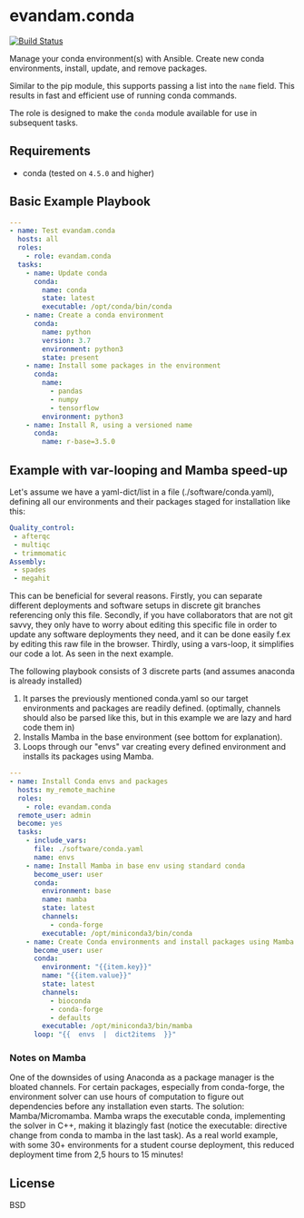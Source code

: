 
evandam.conda
=========

[![Build Status](https://travis-ci.org/evandam/evandam.conda.svg?branch=master)](https://travis-ci.org/evandam/evandam.conda)

Manage your conda environment(s) with Ansible. Create new conda environments, install, update, and remove packages.

Similar to the pip module, this supports passing a list into the `name` field. This results in fast and efficient use of running conda commands.

The role is designed to make the `conda` module available for use in subsequent tasks.

Requirements
------------

* conda (tested on `4.5.0` and higher)

Basic Example Playbook
----------------

```yaml
---
- name: Test evandam.conda
  hosts: all
  roles:
    - role: evandam.conda
  tasks:
    - name: Update conda
      conda:
        name: conda
        state: latest
        executable: /opt/conda/bin/conda
    - name: Create a conda environment
      conda:
        name: python
        version: 3.7
        environment: python3
        state: present
    - name: Install some packages in the environment
      conda:
        name:
          - pandas
          - numpy
          - tensorflow
        environment: python3
    - name: Install R, using a versioned name
      conda:
        name: r-base=3.5.0
```

Example with var-looping and Mamba speed-up
----------------
Let's assume we have a yaml-dict/list in a file (./software/conda.yaml), defining all our environments and their packages staged for installation like this:
```yaml
Quality_control:
 - afterqc
 - multiqc
 - trimmomatic
Assembly:
 - spades
 - megahit
```
This can be beneficial for several reasons. Firstly, you can separate different deployments and software setups in discrete git branches referencing only this file. Secondly, if you have collaborators that are not git savvy, they only have to worry about editing this specific file in order to update any software deployments they need, and it can be done easily f.ex by editing this raw file in the browser. Thirdly, using a vars-loop, it simplifies our code a lot. As seen in the next example.

The following playbook consists of 3 discrete parts (and assumes anaconda is already installed)
1. It parses the previously mentioned conda.yaml so our target environments and packages are readily defined. (optimally, channels should also be parsed like this, but in this example we are lazy and hard code them in)
2. Installs Mamba in the base environment (see bottom for explanation).
3. Loops through our "envs" var creating every defined environment and installs its packages using Mamba.
```yaml
---
- name: Install Conda envs and packages
  hosts: my_remote_machine
  roles:
    - role: evandam.conda
  remote_user: admin
  become: yes
  tasks:
    - include_vars:
      file: ./software/conda.yaml
      name: envs
    - name: Install Mamba in base env using standard conda
      become_user: user
      conda:
        environment: base
        name: mamba
        state: latest
        channels:
          - conda-forge
        executable: /opt/miniconda3/bin/conda
    - name: Create Conda environments and install packages using Mamba instead of default Conda
      become_user: user
      conda:
        environment: "{{item.key}}"
        name: "{{item.value}}"
        state: latest
        channels:
          - bioconda
          - conda-forge
          - defaults
        executable: /opt/miniconda3/bin/mamba
      loop: "{{  envs  |  dict2items  }}"
```
### Notes on Mamba

One of the downsides of using Anaconda as a package manager is the bloated channels. For certain packages, especially from conda-forge, the environment solver can use hours of computation to figure out dependencies before any installation even starts. The solution: Mamba/Micromamba. Mamba wraps the executable conda, implementing the solver in C++, making it blazingly fast (notice the executable: directive change from conda to mamba in the last task). As a real world example, with some 30+ environments for a student course deployment, this reduced deployment time from 2,5 hours to 15 minutes!

License
-------

BSD
